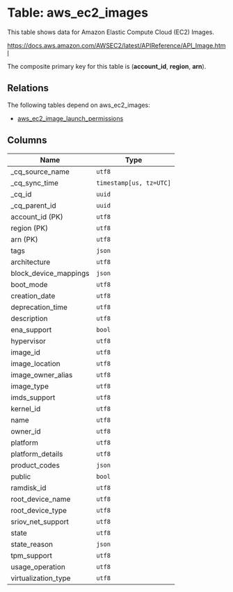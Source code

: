 # Table: aws_ec2_images

This table shows data for Amazon Elastic Compute Cloud (EC2) Images.

https://docs.aws.amazon.com/AWSEC2/latest/APIReference/API_Image.html

The composite primary key for this table is (**account_id**, **region**, **arn**).

## Relations

The following tables depend on aws_ec2_images:
  - [aws_ec2_image_launch_permissions](aws_ec2_image_launch_permissions)

## Columns

| Name          | Type          |
| ------------- | ------------- |
|_cq_source_name|`utf8`|
|_cq_sync_time|`timestamp[us, tz=UTC]`|
|_cq_id|`uuid`|
|_cq_parent_id|`uuid`|
|account_id (PK)|`utf8`|
|region (PK)|`utf8`|
|arn (PK)|`utf8`|
|tags|`json`|
|architecture|`utf8`|
|block_device_mappings|`json`|
|boot_mode|`utf8`|
|creation_date|`utf8`|
|deprecation_time|`utf8`|
|description|`utf8`|
|ena_support|`bool`|
|hypervisor|`utf8`|
|image_id|`utf8`|
|image_location|`utf8`|
|image_owner_alias|`utf8`|
|image_type|`utf8`|
|imds_support|`utf8`|
|kernel_id|`utf8`|
|name|`utf8`|
|owner_id|`utf8`|
|platform|`utf8`|
|platform_details|`utf8`|
|product_codes|`json`|
|public|`bool`|
|ramdisk_id|`utf8`|
|root_device_name|`utf8`|
|root_device_type|`utf8`|
|sriov_net_support|`utf8`|
|state|`utf8`|
|state_reason|`json`|
|tpm_support|`utf8`|
|usage_operation|`utf8`|
|virtualization_type|`utf8`|